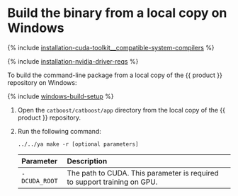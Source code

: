 # Build the binary from a local copy on Windows

{% include [installation-cuda-toolkit__compatible-system-compilers](../_includes/work_src/reusage-code-examples/cuda-toolkit__compatible-system-compilers.md) %}


{% include [installation-nvidia-driver-reqs](../_includes/work_src/reusage-code-examples/nvidia-driver-reqs.md) %}


To build the command-line package from a local copy of the {{ product }} repository on Windows:


{% include [windows-build-setup](../_includes/work_src/reusage-installation/windows-build-setup.md) %}


1. Open the `catboost/catboost/app` directory from the local copy of the {{ product }} repository.

1. Run the following command:

    ```no-highlight
    ../../ya make -r [optional parameters]
    ```

    Parameter | Description
    :--- | :---
    `-DCUDA_ROOT` | The path to CUDA. This parameter is required to support training on GPU.
